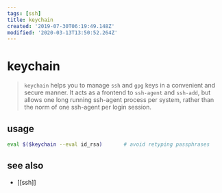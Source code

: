 ```yaml
---
tags: [ssh]
title: keychain
created: '2019-07-30T06:19:49.148Z'
modified: '2020-03-13T13:50:52.264Z'
---
```


# keychain

> `keychain` helps you to manage `ssh` and `gpg` keys in a convenient and secure manner. 
> It acts as a frontend to `ssh-agent` and `ssh-add`, but allows one long running ssh-agent process per system, rather than the norm of one ssh-agent per login session. 

## usage
```sh
eval $($keychain --eval id_rsa)       # avoid retyping passphrases 
```

## see also
- [[ssh]]
